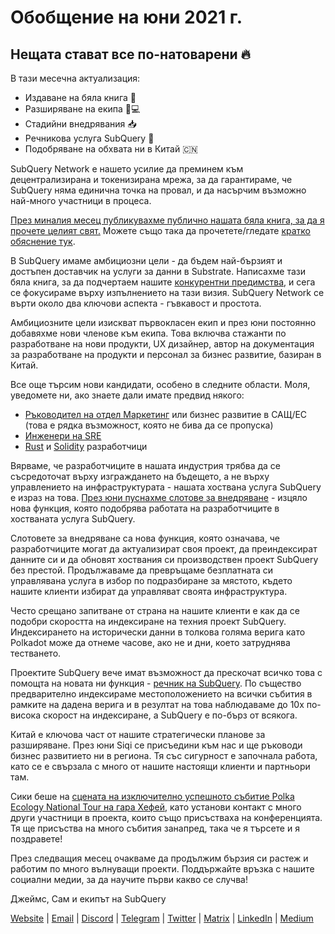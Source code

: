 # Обобщение на юни 2021 г.

## Нещата стават все по-натоварени 🔥

В тази месечна актуализация:

- Издаване на бяла книга 🎊
- Разширяване на екипа 👩💻
- Стадийни внедрявания 📥
- Речникова услуга SubQuery 📖
- Подобряване на обхвата ни в Китай 🇨🇳

SubQuery Network е нашето усилие да преминем към децентрализирана и токенизирана мрежа, за да гарантираме, че SubQuery няма единична точка на провал, и да насърчим възможно най-много участници в процеса.

[През миналия месец публикувахме публично нашата бяла книга, за да я прочете целият свят.](https://static.subquery.network/whitepaper.pdf) Можете също така да прочетете/гледате [кратко обяснение тук](../blogs/20210616-SubQuery-Network-In-Summary.md).

В SubQuery имаме амбициозни цели - да бъдем най-бързият и достъпен доставчик на услуги за данни в Substrate. Написахме тази бяла книга, за да подчертаем нашите [конкурентни предимства](../blogs/20210616-SubQuery-Network-Our-Goals-and-Competitive-Advantages.md), и сега се фокусираме върху изпълнението на тази визия. SubQuery Network се върти около два ключови аспекта - гъвкавост и простота.

Амбициозните цели изискват първокласен екип и през юни постоянно добавяхме нови членове към екипа. Това включва стажанти по разработване на нови продукти, UX дизайнер, автор на документация за разработване на продукти и персонал за бизнес развитие, базиран в Китай.

Все още търсим нови кандидати, особено в следните области. Моля, уведомете ни, ако знаете дали имате предвид някого:

- [Ръководител на отдел Маркетинг](https://angel.co/company/subquery/jobs/1494376-head-of-marketing) или бизнес развитие в САЩ/ЕС (това е рядка възможност, която не бива да се пропуска)
- [Инженери на SRE](https://angel.co/company/subquery/jobs/1497942-site-reliability-engineer)
- [Rust](https://angel.co/company/subquery/jobs/1494414-rust-developer) и [Solidity](https://angel.co/company/subquery/jobs/1494435-solidity-developer) разработчици

Вярваме, че разработчиците в нашата индустрия трябва да се съсредоточат върху изграждането на бъдещето, а не върху управлението на инфраструктурата - нашата хоствана услуга SubQuery е израз на това. [През юни пуснахме слотове за внедряване](../blogs/20210604-Deployment-Slots-are-here-for-SubQuery-Projects.md) - изцяло нова функция, която подобрява работата на разработчиците в хостваната услуга SubQuery.

Слотовете за внедряване са нова функция, която означава, че разработчиците могат да актуализират своя проект, да преиндексират данните си и да обновят хоствания си производствен проект SubQuery без престой. Продължаваме да превръщаме безплатната си управлявана услуга в избор по подразбиране за мястото, където нашите клиенти избират да управляват своята инфраструктура.

Често срещано запитване от страна на нашите клиенти е как да се подобри скоростта на индексиране на техния проект SubQuery. Индексирането на исторически данни в толкова голяма верига като Polkadot може да отнеме часове, ако не и дни, което затруднява тестването.

Проектите SubQuery вече имат възможност да прескочат всичко това с помощта на новата ни функция - [речник на SubQuery](../blogs/20210630-SubQuery-Just-Got-a-lot-Faster-with-the-Dictionary.md). По същество предварително индексираме местоположението на всички събития в рамките на дадена верига и в резултат на това наблюдаваме до 10x по-висока скорост на индексиране, а SubQuery е по-бърз от всякога.

Китай е ключова част от нашите стратегически планове за разширяване. През юни Siqi се присъедини към нас и ще ръководи бизнес развитието ни в региона. Тя със сигурност е започнала работа, като се е свързала с много от нашите настоящи клиенти и партньори там.

Сики беше на [сцената на изключително успешното събитие Polka Ecology National Tour на гара Хефей](https://twitter.com/SubQueryNetwork/status/1409696588465721348), като установи контакт с много други участници в проекта, които също присъстваха на конференцията. Тя ще присъства на много събития занапред, така че я търсете и я поздравете!

През следващия месец очакваме да продължим бързия си растеж и работим по много вълнуващи проекти. Поддържайте връзка с нашите социални медии, за да научите първи какво се случва!

Джеймс, Сам и екипът на SubQuery

[Website](https://subquery.network/) | [Email](mailto:hello@subquery.network) | [Discord](https://discord.com/invite/78zg8aBSMG) | [Telegram](https://t.me/subquerynetwork) | [Twitter](https://twitter.com/subquerynetwork) | [Matrix](https://matrix.to/#/#subquery:matrix.org) | [LinkedIn](https://www.linkedin.com/company/subquery) | [Medium](https://subquery.medium.com/)
